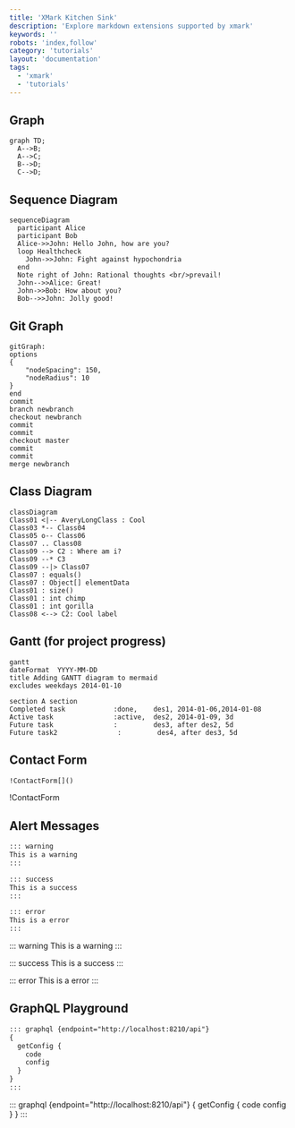 ```yaml
---
title: 'XMark Kitchen Sink'
description: 'Explore markdown extensions supported by xmark'
keywords: ''
robots: 'index,follow'
category: 'tutorials'
layout: 'documentation'
tags:
  - 'xmark'
  - 'tutorials'
---
```


## Graph

```graph
graph TD;
  A-->B;
  A-->C;
  B-->D;
  C-->D;
```

## Sequence Diagram

```graph
sequenceDiagram
  participant Alice
  participant Bob
  Alice->>John: Hello John, how are you?
  loop Healthcheck
    John->>John: Fight against hypochondria
  end
  Note right of John: Rational thoughts <br/>prevail!
  John-->>Alice: Great!
  John->>Bob: How about you?
  Bob-->>John: Jolly good!
```

## Git Graph

```graph
gitGraph:
options
{
    "nodeSpacing": 150,
    "nodeRadius": 10
}
end
commit
branch newbranch
checkout newbranch
commit
commit
checkout master
commit
commit
merge newbranch
```

## Class Diagram

```graph
classDiagram
Class01 <|-- AveryLongClass : Cool
Class03 *-- Class04
Class05 o-- Class06
Class07 .. Class08
Class09 --> C2 : Where am i?
Class09 --* C3
Class09 --|> Class07
Class07 : equals()
Class07 : Object[] elementData
Class01 : size()
Class01 : int chimp
Class01 : int gorilla
Class08 <--> C2: Cool label
```

## Gantt (for project progress)

```graph
gantt
dateFormat  YYYY-MM-DD
title Adding GANTT diagram to mermaid
excludes weekdays 2014-01-10

section A section
Completed task            :done,    des1, 2014-01-06,2014-01-08
Active task               :active,  des2, 2014-01-09, 3d
Future task               :         des3, after des2, 5d
Future task2               :         des4, after des3, 5d
```

## Contact Form

```markdown
!ContactForm[]()
```

!ContactForm[]()

## Alert Messages

```markdown
::: warning
This is a warning
:::

::: success
This is a success
:::

::: error
This is a error
:::
```

::: warning
This is a warning
:::

::: success
This is a success
:::

::: error
This is a error
:::

## GraphQL Playground

```markdown
::: graphql {endpoint="http://localhost:8210/api"}
{
  getConfig {
    code
    config
  }
}
:::
```

::: graphql {endpoint="http://localhost:8210/api"}
{
  getConfig {
    code
    config
  }
}
:::
